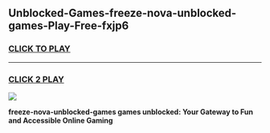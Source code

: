 
## Unblocked-Games-freeze-nova-unblocked-games-Play-Free-fxjp6
<h3>
<a href="https://premium76.site?title=freeze-nova-unblocked-games&ref=19M">CLICK TO PLAY</a></h3>
<hr>

<h3>
<a href="https://premium76.site?title=freeze-nova-unblocked-games&ref=19M">CLICK 2 PLAY</a>
  
</h3>

<a href="https://premium76.site?title=freeze-nova-unblocked-games&ref=19M"><img src="https://clearcache.store/games.png"></a>


**freeze-nova-unblocked-games games unblocked: Your Gateway to Fun and Accessible Online Gaming**
